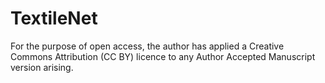 # TextileNet

For the purpose of open access, the author has applied a Creative Commons Attribution (CC BY) licence to any Author Accepted Manuscript version arising.
